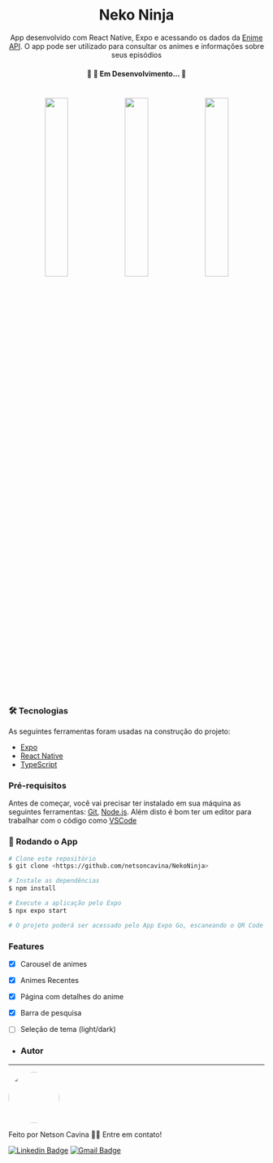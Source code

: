 <h1 align="center">Neko Ninja</h1>
<p align="center">App desenvolvido com React Native, Expo e acessando os dados da <a href="https://api.enime.moe">Enime API</a>. O app pode ser utilizado para consultar os animes e informações sobre seus episódios</p> 

<h4 align="center"> 
	🚧  🚀 Em Desenvolvimento...  🚧
</h4>
<h1 align="center">
<img src="https://github.com/netsoncavina/NekoNinja/assets/1374081/1ff06f49-dc19-4e68-8737-2635d24dea74" width="30%"></img> 
  <img src="https://github.com/netsoncavina/NekoNinja/assets/1374081/ad0f2b2d-ea0e-4454-9033-3235eb3173f2" width="30%"></img> 
  <img src="https://github.com/netsoncavina/NekoNinja/assets/1374081/50ddc062-5b51-4b67-b258-00146bbc2575" width="30%"></img> 
</h1>

### 🛠 Tecnologias

As seguintes ferramentas foram usadas na construção do projeto:

- [Expo](https://expo.io/)
- [React Native](https://reactnative.dev/)
- [TypeScript](https://www.typescriptlang.org/)

### Pré-requisitos

Antes de começar, você vai precisar ter instalado em sua máquina as seguintes ferramentas:
[Git](https://git-scm.com), [Node.js](https://nodejs.org/en/). 
Além disto é bom ter um editor para trabalhar com o código como [VSCode](https://code.visualstudio.com/)

### 🎲 Rodando o App

```bash
# Clone este repositório
$ git clone <https://github.com/netsoncavina/NekoNinja>

# Instale as dependências
$ npm install

# Execute a aplicação pelo Expo
$ npx expo start

# O projeto poderá ser acessado pelo App Expo Go, escaneando o QR Code ou pela url.
```


### Features

- [x] Carousel de animes
- [x] Animes Recentes
- [x] Página com detalhes do anime
- [x] Barra de pesquisa
- [ ] Seleção de tema (light/dark)


- ### Autor
---


 <img style="border-radius: 50%;" src="https://instagram.fcgh19-1.fna.fbcdn.net/v/t51.2885-19/357421614_2340815992973538_8373416775403852759_n.jpg?stp=dst-jpg_s150x150&_nc_ht=instagram.fcgh19-1.fna.fbcdn.net&_nc_cat=106&_nc_ohc=FXNijReEvb0AX-nZBXE&edm=ACWDqb8BAAAA&ccb=7-5&oh=00_AfD4b9Qk0DWR1lwe9YSoEGmVsnrqyY25OXPrl4gmFYpWdw&oe=64B23010&_nc_sid=ee9879" width="100px;" alt=""/>


Feito por Netson Cavina 👋🏽 Entre em contato!

[![Linkedin Badge](https://img.shields.io/badge/-Netson-blue?style=flat-square&logo=Linkedin&logoColor=white&link=https://www.linkedin.com/in/tgmarinho/)](https://www.linkedin.com/in/netson-cavina-487736115/) 
[![Gmail Badge](https://img.shields.io/badge/-netsoncavina@gmail.com-c14438?style=flat-square&logo=Gmail&logoColor=white&link=mailto:netsoncavina@gmail.com)](mailto:netsoncavina@gmail.com)
